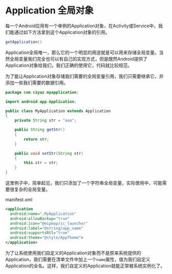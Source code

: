 # Application 全局对象

每一个Android应用有一个单例的Application对象，在Activity或Service中，我们能通过如下方法拿到这个Application对象的引用。

```java
getApplication()
```

Application全局唯一，那么它的一个明显的用途就是可以用来存储全局变量。当然全局变量我们完全也可以有自己的实现方式，但是既然Android提供了Application对象给我们，我们正确的使用它，代码就比较规范。

为了能让Application对象存储我们需要的全局变量引用，我们只需要继承它，并添加一些我们需要的数据引用。

```java
package com.ciyaz.myapplication;

import android.app.Application;

public class MyApplication extends Application
{
	private String str = "aaa";

	public String getStr()
	{
		return str;
	}

	public void setStr(String str)
	{
		this.str = str;
	}
}
```

这里例子中，简单起见，我们只添加了一个字符串全局变量，实际使用中，可能需要很复杂的全局变量。

manifest.xml
```xml
<application
  android:name=".MyApplication"
  android:allowBackup="true"
  android:icon="@mipmap/ic_launcher"
  android:label="@string/app_name"
  android:supportsRtl="true"
  android:theme="@style/AppTheme">
</application>
```

为了让系统使用我们自定义的Application对象而不是原来系统提供的Application，我们需要在清单文件中加上一个`name`属性，值为我们自定义Application的全名。这样，我们自定义的Application就能正常被系统实例化了。
